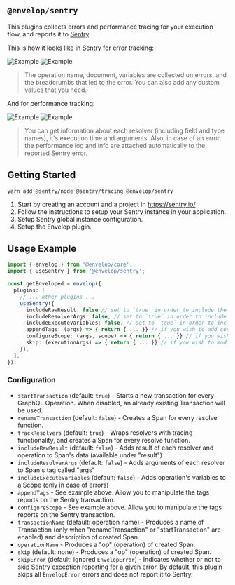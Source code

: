 ## `@envelop/sentry`

This plugins collects errors and performance tracing for your execution flow, and reports it to [Sentry](https://sentry.io/).

This is how it looks like in Sentry for error tracking:

![Example](./error1.png)
![Example](./error2.png)

> The operation name, document, variables are collected on errors, and the breadcrumbs that led to the error. You can also add any custom values that you need.

And for performance tracking:

![Example](./perf1.png)
![Example](./perf2.png)

> You can get information about each resolver (including field and type names), it's execution time and arguments. Also, in case of an error, the performance log and info are attached automatically to the reported Sentry error.

## Getting Started

```
yarn add @sentry/node @sentry/tracing @envelop/sentry
```

1. Start by creating an account and a project in https://sentry.io/
2. Follow the instructions to setup your Sentry instance in your application.
3. Setup Sentry global instance configuration.
4. Setup the Envelop plugin.

## Usage Example

```ts
import { envelop } from '@envelop/core';
import { useSentry } from '@envelop/sentry';

const getEnveloped = envelop({
  plugins: [
    // ... other plugins ...
    useSentry({
      includeRawResult: false // set to `true` in order to include the execution result in the metadata collected
      includeResolverArgs: false, // set to `true` in order to include the args passed to resolvers
      includeExecuteVariables: false, // set to `true` in order to include the operation variables values
      appendTags: (args) => { return { ... }} // if you wish to add custom "tags" to the Sentry transaction created per operation
      configureScope: (args, scope) => { return { ... }} // if you wish to modify the Sentry scope
      skip: (executionArgs) => { return { ... }} // if you wish to modify the skip specific operations
    }),
  ],
});
```

### Configuration

- `startTransaction` (default: `true`) - Starts a new transaction for every GraphQL Operation. When disabled, an already existing Transaction will be used.
- `renameTransaction` (default: `false`) - Creates a Span for every resolve function.
- `trackResolvers` (default: `true`) - Wraps resolvers with tracing functionality, and creates a Span for every resolve function.
- `includeRawResult` (default: `false`) - Adds result of each resolver and operation to Span's data (available under "result")
- `includeResolverArgs` (default: `false`) - Adds arguments of each resolver to Span's tag called "args"
- `includeExecuteVariables` (default: `false`) - Adds operation's variables to a Scope (only in case of errors)
- `appendTags` - See example above. Allow you to manipulate the tags reports on the Sentry transaction.
- `configureScope` - See example above. Allow you to manipulate the tags reports on the Sentry transaction.
- `transactionName` (default: operation name) - Produces a name of Transaction (only when "renameTransaction" or "startTransaction" are enabled) and description of created Span.
- `operationName` - Produces a "op" (operation) of created Span.
- `skip` (default: none) - Produces a "op" (operation) of created Span.
- `skipError` (default: ignored `EnvelopError`) - Indicates whether or not to skip Sentry exception reporting for a given error. By default, this plugin skips all `EnvelopError` errors and does not report it to Sentry.

